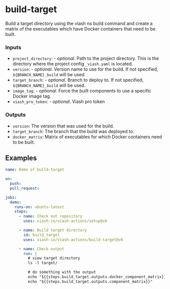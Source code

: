 

# build-target

<!--
DO NOT EDIT THIS FILE MANUALLY!
This README was generated by running `make`
-->

Build a target directory using the viash ns build command and create a
matrix of the executables which have Docker containers that need to be
built.

### Inputs

- `project_directory`: - *optional*. Path to the project directory. This
  is the directory where the project config `_viash.yaml` is located.
- `version`: - *optional*. Version name to use for the build. If not
  specified, `${BRANCH_NAME}_build` will be used.
- `target_branch`: - *optional*. Branch to deploy to. If not specified,
  `${BRANCH_NAME}_build` will be used.
- `image_tag`: - *optional*. Force the built components to use a
  specific Docker image tag.
- `viash_pro_token`: - *optional*. Viash pro token

### Outputs

- `version`: The version that was used for the build.
- `target_branch`: The branch that the build was deployed to.
- `docker_matrix`: Matrix of executables for which Docker containers
  need to be built.

## Examples

``` yaml
name: Demo of build-target

on:
  push:
  pull_request:

jobs:
  demo:
    runs-on: ubuntu-latest
    steps:
      - name: Check out repository
        uses: viash-io/viash-actions/setup@v6

      - name: Build target directory
        id: build_target
        uses: viash-io/viash-actions/build-target@v6

      - name: Check output
        run: |
          # view target directory
          ls -l target/

          # do something with the output
          echo "${{steps.build_target.outputs.docker_component_matrix}}"
          echo "${{steps.build_target.outputs.component_matrix}}"
```
